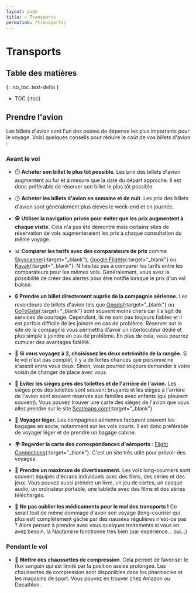 ```yaml
---
layout: page
title: ✈️ Transports
permalink: /transports/
---
```


# Transports

## Table des matières
{: .no_toc .text-delta }

- TOC
{:toc}


## Prendre l'avion

Les billets d'avion sont l'un des postes de dépense les plus importants pour le voyage. Voici quelques conseils pour réduire le coût de vos billets d'avion :

### Avant le vol

- ⏱️ **Acheter son billet le plus tôt possible**. Les prix des billets d'avion augmentent au fur et à mesure que la date du départ approche. Il est donc préférable de réserver son billet le plus tôt possible. 

- 🕑 **Acheter les billets d'avion en semaine et de nuit**. Les prix des billets d'avion sont généralement plus élevés le week-end et en journée.

- 🕵️ **Utiliser la navigation privée pour éviter que les prix augmentent à chaque visite.** Cela n'a pas été démontré mais certains sites de réservation de vols augmenteraient les prix à chaque consultation du même voyage.

- 📊 **Comparer les tarifs avec des comparateurs de prix** comme [Skyscanner](https://www.skyscanner.fr/){:target="_blank"}, [Google Flights](https://www.google.fr/flights){:target="_blank"} ou [Kayak](https://www.kayak.fr/){:target="_blank"}. N'hésitez pas à comparer les tarifs entre les comparateurs pour les mêmes vols. Généralement, vous avez la possibilité de créer des alertes pour être notifié lorsque le prix d'un vol baisse.

- 🔒 **Prendre un billet directement auprès de la compagnie aérienne.** Les revendeurs de billets d'avion tels que [Opodo](https://www.opodo.fr/){:target="_blank"} ou [GoToGate](https://www.govoyages.com/){:target="_blank"} sont souvent moins chers car il s'agit de services de courtage. Cependant, ils ne sont pas toujours fiables et il est parfois difficile de les joindre en cas de problème. Réserver sur le site de la compagnie vous permettra d'avoir un interlocuteur dédié et plus simple à joindre en cas de problème. En plus de cela, vous pourrez cumuler des avantages fidélité.

- 💺 **Si vous voyagez à 2, choisissez les deux extrémités de la rangée.** Si le vol n'est pas complet, il y a de fortes chances que personne ne s'assoit entre vous deux. Sinon, vous pourrez toujours demander à votre voisin de changer de place avec vous.

- 🚾 **Eviter les sièges près des toilettes et de l'arrière de l'avion.** Les sièges près des toilettes sont souvent bruyants et les sièges à l'arrière de l'avion sont souvent réservés aux familles avec enfants (qui pleurent souvent). Vous pouvez trouver une carte des sièges de l'avion que vous allez prendre sur le site [Seatmaps.com](https://seatmaps.com/fr/){:target="_blank"}

- 🧳 **Voyager léger.** Les compagnies aériennes facturent souvent les bagages en soute, notamment sur les vols courts. Il est donc préférable de voyager léger et de prendre un bagage cabine.

- 🌍 **Regarder la carte des correspondances d'aéroports** : [Flight Connections](https://www.flightconnections.com/fr/){:target="_blank"}. C'est un site très utile pour prévoir des voyages.

- 🍿 **Prendre un maximum de divertissement.** Les vols long-courriers sont souvent équipés d'écrans individuels avec des films, des séries et des jeux. Vous pouvez aussi prendre un livre, un jeu de cartes, un casque audio, un ordinateur portable, une tablette avec des films et des séries téléchargés.

- 💊 **Ne pas oublier les médicaments pour le mal des transports !** Ce serait tout de même dommage d'avoir son voyage (long-courrier qui plus est) complètement gâché par des nausées régulières n'est-ce pas ? Alors pensez à prendre avec vous quelques traitements si vous en avez besoin, la Nautamine fonctionne très bien (par expérience... oui...)

### Pendant le vol

- 🧦 **Mettre des chaussettes de compression**. Cela permet de favoriser le flux sanguin qui est limité par la position assise prolongée. Les chaussettes de compression sont disponibles dans les pharmacies et les magasins de sport. Vous pouvez en trouver chez Amazon ou Decathlon.